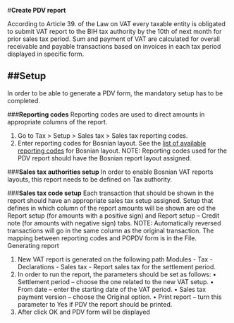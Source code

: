 #**Create PDV report**

According to Article 39. of the Law on VAT every taxable entity is obligated to submit VAT report to the BIH tax authority by the 10th of next month for prior sales tax period. Sum and payment of VAT are calculated for overall receivable and payable transactions based on invoices in each tax period displayed in specific form.

##**Setup**
---
In order to be able to generate a PDV form, the mandatory setup has to be completed.

###**Reporting codes**
Reporting codes are used to direct amounts in appropriate columns of the report.
1. Go to Tax > Setup > Sales tax > Sales tax reporting codes.
2. Enter reporting codes for Bosnian layout. See the [list of available reporting codes](/Help/Core-Localization/VAT-reporting-for-BIH/KIF-and-KUF-report) for Bosnian layout.
NOTE: Reporting codes used for the PDV report should have the Bosnian report layout assigned.

###**Sales tax authorities setup**
In order to enable Bosnian VAT reports layouts, this report needs to be defined on Tax authority.

###**Sales tax code setup**
Each transaction that should be shown in the report should have an appropriate sales tax setup assigned. Setup that defines in which column of the report amounts will be shown are od the Report setup (for amounts with a positive sign) and Report setup – Credit note (for amounts with negative sign) tabs.
NOTE: Automatically reversed transactions will go in the same column as the original transaction. The mapping between reporting codes and POPDV form is in the File.
Generating report
1.	New VAT report is generated on the following path Modules - Tax - Declarations - Sales tax - Report sales tax for the settlement period.
2.	In order to run the report, the parameters should be set as follows:
•	Settlement period – choose the one related to the new VAT setup.
•	From date – enter the starting date of the VAT period.
•	Sales tax payment version – choose the Original option.
•	Print report – turn this parameter to Yes if PDV the report should be printed.
3.	After click OK and PDV form will be displayed
